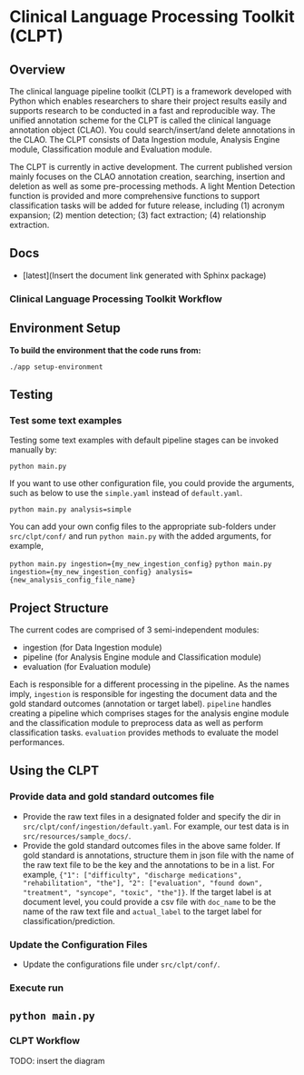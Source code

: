 # Clinical Language Processing Toolkit (CLPT)

## Overview
The clinical language pipeline toolkit (CLPT) is a framework developed with Python which enables researchers to share their project results easily and supports research to be conducted in a fast and reproducible way. The unified annotation scheme for the CLPT is called the clinical language annotation object (CLAO). You could search/insert/and delete annotations in the CLAO. The CLPT consists of Data Ingestion module, Analysis Engine module, Classification module and Evaluation module.

The CLPT is currently in active development. The current published version mainly focuses on the CLAO annotation creation, searching, insertion and deletion as well as some pre-processing methods. A light Mention Detection function is provided and more comprehensive functions to support classification tasks will be added for future release, including (1) acronym expansion; (2) mention detection; (3) fact extraction; (4) relationship extraction.

## Docs
* [latest](Insert the document link generated with Sphinx package)

### Clinical Language Processing Toolkit Workflow

## Environment Setup
**To build the environment that the code runs from:**

`./app setup-environment`


## Testing
### Test some text examples
Testing some text examples with default pipeline stages can be invoked manually by:

`python main.py`

If you want to use other configuration file, you could provide the arguments, such as below to use the `simple.yaml` instead of `default.yaml`.

`python main.py analysis=simple`

You can add your own config files to the appropriate sub-folders under `src/clpt/conf/` and run `python main.py` with the added arguments, for example, 

`python main.py ingestion={my_new_ingestion_config}`
`python main.py ingestion={my_new_ingestion_config} analysis={new_analysis_config_file_name}`

## Project Structure
The current codes are comprised of 3 semi-independent modules:
- ingestion (for Data Ingestion module)
- pipeline (for Analysis Engine module and Classification module)
- evaluation (for Evaluation module)

Each is responsible for a different processing in the pipeline. As the names imply,
`ingestion` is responsible for ingesting the document data and the gold standard outcomes (annotation or target label). `pipeline` handles creating a pipeline which comprises stages for the analysis engine module and the classification module to preprocess data as well as perform classification tasks. `evaluation` provides methods to evaluate the model performances. 


## Using the CLPT
### Provide data and gold standard outcomes file
- Provide the raw text files in a designated folder and specify the dir in `src/clpt/conf/ingestion/default.yaml`. For example, our test data is in `src/resources/sample_docs/`.
- Provide the gold standard outcomes files in the above same folder. If gold standard is annotations, structure them in json file with the name of the raw text file to be the key and the annotations to be in a list. For example, `{"1": ["difficulty", "discharge medications", "rehabilitation", "the"], "2": ["evaluation", "found down", "treatment", "syncope", "toxic", "the"]}`. If the target label is at document level, you could provide a csv file with `doc_name` to be the name of the raw text file and `actual_label` to the target label for classification/prediction.

### Update the Configuration Files
- Update the configurations file under `src/clpt/conf/`.

### Execute run
`python main.py`
----------------------------------------------------
### CLPT Workflow

TODO: insert the diagram

